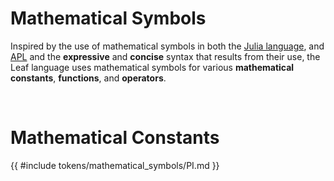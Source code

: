 # Mathematical Symbols

Inspired by the use of mathematical symbols in both the [Julia language](https://julialang.org/),
and [APL](https://en.wikipedia.org/wiki/APL_(programming_language)) and the
**expressive** and **concise** syntax that results from their use, the Leaf
language uses mathematical symbols for various **mathematical constants**,
**functions**, and **operators**.

<br>

# Mathematical Constants

{{ #include tokens/mathematical_symbols/PI.md }}

<br>

